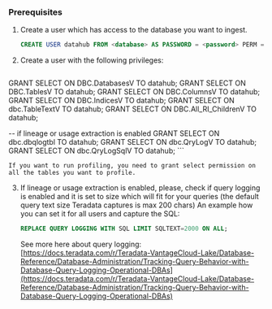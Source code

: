 ### Prerequisites
1. Create a user which has access to the database you want to ingest.
    ```sql
    CREATE USER datahub FROM <database> AS PASSWORD = <password> PERM = 20000000;
    ```
2. Create a user with the following privileges:
    ```sql
GRANT SELECT ON DBC.DatabasesV TO datahub;
GRANT SELECT ON DBC.TablesV TO datahub;
GRANT SELECT ON DBC.ColumnsV TO datahub;
GRANT SELECT ON DBC.IndicesV TO datahub;
GRANT SELECT ON dbc.TableTextV TO datahub;
GRANT SELECT ON DBC.All_RI_ChildrenV TO datahub;

-- if lineage or usage extraction is enabled
GRANT SELECT ON dbc.dbqlogtbl TO datahub; 
GRANT SELECT ON dbc.QryLogV TO datahub;
GRANT SELECT ON dbc.QryLogSqlV TO datahub;
    ```
   
    If you want to run profiling, you need to grant select permission on all the tables you want to profile.

3. If lineage or usage extraction is enabled, please, check if query logging is enabled and it is set to size which
will fit for your queries (the default query text size Teradata captures is max 200 chars)
   An example how you can set it for all users and capture the SQL:
    ```sql
    REPLACE QUERY LOGGING WITH SQL LIMIT SQLTEXT=2000 ON ALL;
    ```
   See more here about query logging:
      [https://docs.teradata.com/r/Teradata-VantageCloud-Lake/Database-Reference/Database-Administration/Tracking-Query-Behavior-with-Database-Query-Logging-Operational-DBAs](https://docs.teradata.com/r/Teradata-VantageCloud-Lake/Database-Reference/Database-Administration/Tracking-Query-Behavior-with-Database-Query-Logging-Operational-DBAs)
